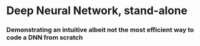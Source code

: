 # Deep Neural Network, stand-alone
### Demonstrating an intuitive albeit not the most efficient way to code a DNN from scratch